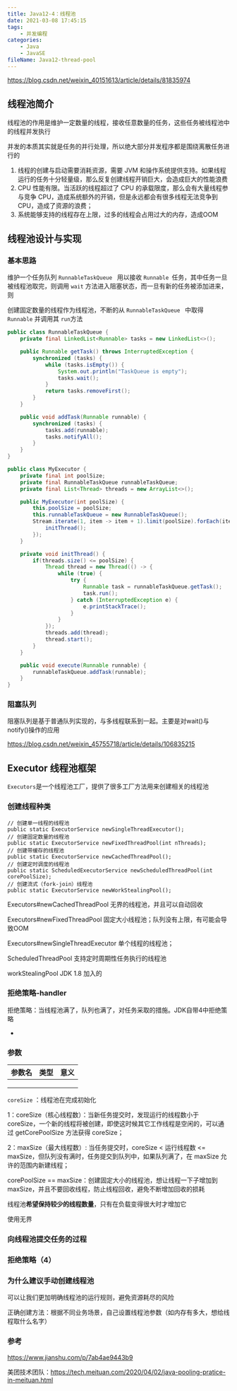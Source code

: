 ```yaml
---
title: Java12-4：线程池
date: 2021-03-08 17:45:15
tags:
	- 并发编程
categories:
	- Java
	- JavaSE
fileName: Java12-thread-pool
---
```


https://blog.csdn.net/weixin_40151613/article/details/81835974

## 线程池简介

线程池的作用是维护一定数量的线程，接收任意数量的任务，这些任务被线程池中的线程并发执行

并发的本质其实就是任务的并行处理，所以绝大部分并发程序都是围绕离散任务进行的

1. 线程的创建与启动需要消耗资源，需要 JVM 和操作系统提供支持。如果线程运行的任务十分轻量级，那么反复创建线程开销巨大，会造成巨大的性能浪费
2. CPU 性能有限。当活跃的线程超过了 CPU 的承载限度，那么会有大量线程参与竞争 CPU，造成系统额外的开销，但是永远都会有很多线程无法竞争到 CPU，造成了资源的浪费；
3. 系统能够支持的线程存在上限，过多的线程会占用过大的内存，造成OOM



## 线程池设计与实现

### 基本思路

维护一个任务队列 `RunnableTaskQueue ` 用以接收 `Runnable `任务，其中任务一旦被线程池取完，则调用 `wait` 方法进入阻塞状态，而一旦有新的任务被添加进来，则

创建固定数量的线程作为线程池，不断的从 `RunnableTaskQueue ` 中取得 `Runnable` 并调用其 `run`方法



```java
public class RunnableTaskQueue {
    private final LinkedList<Runnable> tasks = new LinkedList<>();

    public Runnable getTask() throws InterruptedException {
        synchronized (tasks) {
            while (tasks.isEmpty()) {
                System.out.println("TaskQueue is empty");
                tasks.wait();
            }
            return tasks.removeFirst();
        }
    }

    public void addTask(Runnable runnable) {
        synchronized (tasks) {
            tasks.add(runnable);
            tasks.notifyAll();
        }
    }
}
```





```java
public class MyExecutor {
    private final int poolSize;
    private final RunnableTaskQueue runnableTaskQueue;
    private final List<Thread> threads = new ArrayList<>();

    public MyExecutor(int poolSize) {
        this.poolSize = poolSize;
        this.runnableTaskQueue = new RunnableTaskQueue();
        Stream.iterate(1, item -> item + 1).limit(poolSize).forEach(item -> {
            initThread();
        });
    }

    private void initThread() {
        if(threads.size() <= poolSize) {
            Thread thread = new Thread(() -> {
                while (true) {
                    try {
                        Runnable task = runnableTaskQueue.getTask();
                        task.run();
                    } catch (InterruptedException e) {
                        e.printStackTrace();
                    }
                }
            });
            threads.add(thread);
            thread.start();
        }
    }

    public void execute(Runnable runnable) {
        runnableTaskQueue.addTask(runnable);
    }
}
```





### 阻塞队列

阻塞队列是基于普通队列实现的，与多线程联系到一起。主要是对wait()与notify()操作的应用

https://blog.csdn.net/weixin_45755718/article/details/106835215





## Executor 线程池框架

`Executors`是一个线程池工厂，提供了很多工厂方法用来创建相关的线程池

### 创建线程种类

```
// 创建单一线程的线程池
public static ExecutorService newSingleThreadExecutor();
// 创建固定数量的线程池
public static ExecutorService newFixedThreadPool(int nThreads);
// 创建带缓存的线程池
public static ExecutorService newCachedThreadPool();
// 创建定时调度的线程池
public static ScheduledExecutorService newScheduledThreadPool(int corePoolSize);
// 创建流式（fork-join）线程池
public static ExecutorService newWorkStealingPool();
```

Executors#newCachedThreadPool 无界的线程池，并且可以自动回收

Executors#newFixedThreadPool 固定大小线程池；队列没有上限，有可能会导致OOM

Executors#newSingleThreadExecutor 单个线程的线程池；

ScheduledThreadPool	支持定时周期性任务执行的线程池

workStealingPool JDK 1.8 加入的



### 拒绝策略-handler

拒绝策略：当线程池满了，队列也满了，对任务采取的措施。JDK自带4中拒绝策略

* 



### 参数

| 参数名 | 类型 | 意义 |
| ------ | ---- | ---- |
|        |      |      |
|        |      |      |
|        |      |      |

`coreSize` ：线程池在完成初始化



1：coreSize（核心线程数）：当新任务提交时，发现运行的线程数小于 coreSize，一个新的线程将被创建，即使这时候其它工作线程是空闲的，可以通过 getCorePoolSize 方法获得 coreSize；

2：maxSize（最大线程数）: 当任务提交时，coreSize < 运行线程数 <= maxSize，但队列没有满时，任务提交到队列中，如果队列满了，在 maxSize 允许的范围内新建线程；

corePoolSize == maxSize：创建固定大小的线程池，想让线程一下子增加到 maxSize，并且不要回收线程，防止线程回收，避免不断增加回收的损耗

线程池**希望保持较少的线程数量**，只有在负载变得很大时才增加它



使用无界



### 向线程池提交任务的过程











### 拒绝策略（4）





### 为什么建议手动创建线程池

可以让我们更加明确线程池的运行规则，避免资源耗尽的风险

正确创建方法：根据不同业务场景，自己设置线程池参数（如内存有多大，想给线程取什么名字）





### 参考

https://www.jianshu.com/p/7ab4ae9443b9

美团技术团队：https://tech.meituan.com/2020/04/02/java-pooling-pratice-in-meituan.html